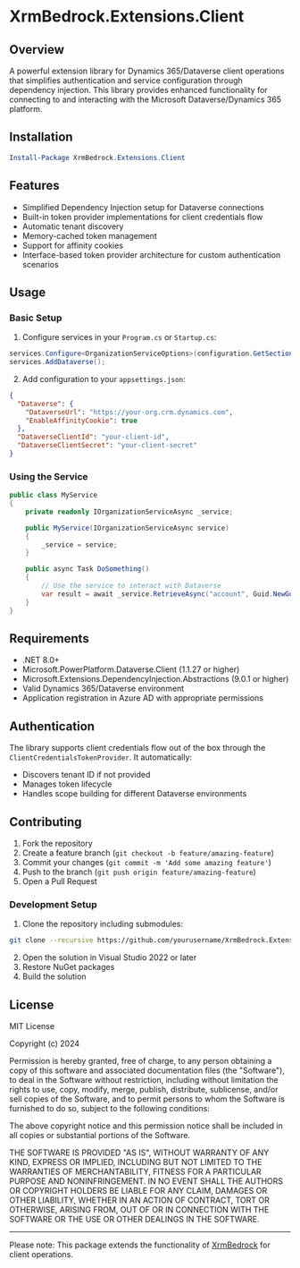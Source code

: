 # XrmBedrock.Extensions.Client

## Overview
A powerful extension library for Dynamics 365/Dataverse client operations that simplifies authentication and service configuration through dependency injection. This library provides enhanced functionality for connecting to and interacting with the Microsoft Dataverse/Dynamics 365 platform.

## Installation

```powershell
Install-Package XrmBedrock.Extensions.Client
```

## Features
- Simplified Dependency Injection setup for Dataverse connections
- Built-in token provider implementations for client credentials flow
- Automatic tenant discovery
- Memory-cached token management
- Support for affinity cookies
- Interface-based token provider architecture for custom authentication scenarios

## Usage

### Basic Setup

1. Configure services in your `Program.cs` or `Startup.cs`:

```csharp
services.Configure<OrganizationServiceOptions>(configuration.GetSection("Dataverse"));
services.AddDataverse();
```

2. Add configuration to your `appsettings.json`:

```json
{
  "Dataverse": {
    "DataverseUrl": "https://your-org.crm.dynamics.com",
    "EnableAffinityCookie": true
  },
  "DataverseClientId": "your-client-id",
  "DataverseClientSecret": "your-client-secret"
}
```

### Using the Service

```csharp
public class MyService
{
    private readonly IOrganizationServiceAsync _service;

    public MyService(IOrganizationServiceAsync service)
    {
        _service = service;
    }

    public async Task DoSomething()
    {
        // Use the service to interact with Dataverse
        var result = await _service.RetrieveAsync("account", Guid.NewGuid(), new ColumnSet(true));
    }
}
```

## Requirements
- .NET 8.0+
- Microsoft.PowerPlatform.Dataverse.Client (1.1.27 or higher)
- Microsoft.Extensions.DependencyInjection.Abstractions (9.0.1 or higher)
- Valid Dynamics 365/Dataverse environment
- Application registration in Azure AD with appropriate permissions

## Authentication
The library supports client credentials flow out of the box through the `ClientCredentialsTokenProvider`. It automatically:
- Discovers tenant ID if not provided
- Manages token lifecycle
- Handles scope building for different Dataverse environments

## Contributing
1. Fork the repository
2. Create a feature branch (`git checkout -b feature/amazing-feature`)
3. Commit your changes (`git commit -m 'Add some amazing feature'`)
4. Push to the branch (`git push origin feature/amazing-feature`)
5. Open a Pull Request

### Development Setup
1. Clone the repository including submodules:
```bash
git clone --recursive https://github.com/yourusername/XrmBedrock.Extensions.Client.git
```

2. Open the solution in Visual Studio 2022 or later
3. Restore NuGet packages
4. Build the solution

## License
MIT License

Copyright (c) 2024

Permission is hereby granted, free of charge, to any person obtaining a copy
of this software and associated documentation files (the "Software"), to deal
in the Software without restriction, including without limitation the rights
to use, copy, modify, merge, publish, distribute, sublicense, and/or sell
copies of the Software, and to permit persons to whom the Software is
furnished to do so, subject to the following conditions:

The above copyright notice and this permission notice shall be included in all
copies or substantial portions of the Software.

THE SOFTWARE IS PROVIDED "AS IS", WITHOUT WARRANTY OF ANY KIND, EXPRESS OR
IMPLIED, INCLUDING BUT NOT LIMITED TO THE WARRANTIES OF MERCHANTABILITY,
FITNESS FOR A PARTICULAR PURPOSE AND NONINFRINGEMENT. IN NO EVENT SHALL THE
AUTHORS OR COPYRIGHT HOLDERS BE LIABLE FOR ANY CLAIM, DAMAGES OR OTHER
LIABILITY, WHETHER IN AN ACTION OF CONTRACT, TORT OR OTHERWISE, ARISING FROM,
OUT OF OR IN CONNECTION WITH THE SOFTWARE OR THE USE OR OTHER DEALINGS IN THE
SOFTWARE.

---
Please note: This package extends the functionality of [XrmBedrock](https://github.com/delegateas/XrmBedrock) for client operations.
